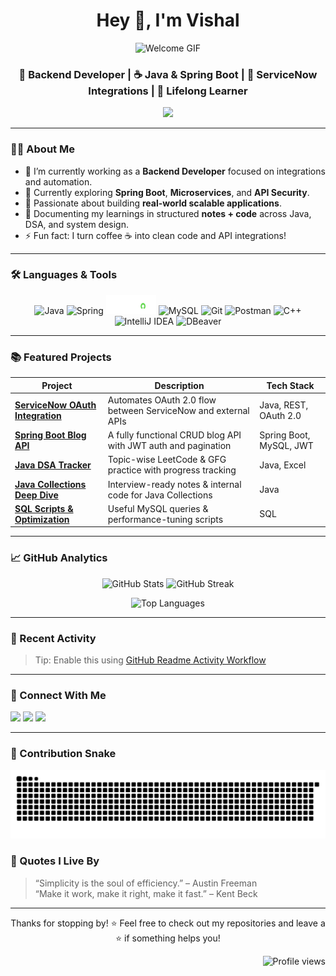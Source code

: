 <!-- Advanced GitHub README by ChatGPT -->

<h1 align="center">Hey 👋, I'm Vishal</h1>
<p align="center">
  <img src="https://media.giphy.com/media/l0MYt5jPR6QX5pnqM/giphy.gif" width="150" alt="Welcome GIF" />
</p>
<h3 align="center">🚀 Backend Developer | ☕ Java & Spring Boot | 🔗 ServiceNow Integrations | 📘 Lifelong Learner</h3>

<p align="center">
  <img src="https://readme-typing-svg.demolab.com/?lines=Java%20Developer%20with%20a%20Passion%20for%20Clean%20Code;Spring%20Boot%20%7C%20ServiceNow%20%7C%20REST%20APIs;Learning%20Every%20Day...&center=true&width=500&height=45">
</p>

---

### 🧑‍💻 About Me
- 🔭 I’m currently working as a **Backend Developer** focused on integrations and automation.
- 🌱 Currently exploring **Spring Boot**, **Microservices**, and **API Security**.
- 🧠 Passionate about building **real-world scalable applications**.
- 📘 Documenting my learnings in structured **notes + code** across Java, DSA, and system design.
- ⚡ Fun fact: I turn coffee ☕ into clean code and API integrations!

---

### 🛠️ Languages & Tools

<p align="center">
  <img src="https://cdn.jsdelivr.net/gh/devicons/devicon/icons/java/java-original-wordmark.svg" width="40" height="40" alt="Java" />
  <img src="https://cdn.jsdelivr.net/gh/devicons/devicon/icons/spring/spring-original.svg" width="40" height="40" alt="Spring" />
  <img src="https://github.com/vishal-rankhamb/vishal-rankhamb/blob/main/sn-logo-white.webp" width="80" height="30" alt="ServiceNow" />
  <img src="https://cdn.jsdelivr.net/gh/devicons/devicon/icons/mysql/mysql-original-wordmark.svg" width="40" height="40" alt="MySQL" />
  <img src="https://cdn.jsdelivr.net/gh/devicons/devicon/icons/git/git-original.svg" width="40" height="40" alt="Git" />
  <img src="https://cdn.jsdelivr.net/gh/devicons/devicon/icons/postman/postman-original.svg" width="40" height="40" alt="Postman" />
  <img src="https://cdn.jsdelivr.net/gh/devicons/devicon/icons/cplusplus/cplusplus-original.svg" width="40" height="40" alt="C++" />
  <img src="https://cdn.jsdelivr.net/gh/devicons/devicon/icons/intellij/intellij-original.svg" width="40" height="40" alt="IntelliJ IDEA" />
  <img src="https://cdn.jsdelivr.net/gh/devicons/devicon/icons/dbeaver/dbeaver-original.svg" width="40" height="40" alt="DBeaver" />
</p>


---

### 📚 Featured Projects

| Project | Description | Tech Stack |
|--------|-------------|------------|
| [**ServiceNow OAuth Integration**](https://github.com/vishal-rankhamb/servicenow-oauth-integration) | Automates OAuth 2.0 flow between ServiceNow and external APIs | Java, REST, OAuth 2.0 |
| [**Spring Boot Blog API**](https://github.com/vishal-rankhamb/springboot-blog-api) | A fully functional CRUD blog API with JWT auth and pagination | Spring Boot, MySQL, JWT |
| [**Java DSA Tracker**](https://github.com/vishal-rankhamb/java-dsa-practice) | Topic-wise LeetCode & GFG practice with progress tracking | Java, Excel |
| [**Java Collections Deep Dive**](https://github.com/vishal-rankhamb/java-collections-deep-dive) | Interview-ready notes & internal code for Java Collections | Java |
| [**SQL Scripts & Optimization**](https://github.com/vishal-rankhamb/sql-snippets) | Useful MySQL queries & performance-tuning scripts | SQL |

---

### 📈 GitHub Analytics

<p align="center">
  <img src="https://github-readme-stats.vercel.app/api?username=vishal-rankhamb&show_icons=true&theme=radical" alt="GitHub Stats" width="45%">
  <img src="https://github-readme-streak-stats.herokuapp.com/?user=vishal-rankhamb&theme=radical" alt="GitHub Streak" width="45%">
</p>

<p align="center">
  <img src="https://github-readme-stats.vercel.app/api/top-langs/?username=vishal-rankhamb&layout=compact&theme=radical" alt="Top Languages" width="40%">
</p>

---

### 📅 Recent Activity

<!--START_SECTION:activity-->
<!--END_SECTION:activity-->

> Tip: Enable this using [GitHub Readme Activity Workflow](https://github.com/Readme-Workflows/recent-activity)

---

### 🔗 Connect With Me

<p align="left">
  <a href="mailto:vrankhamb9@gmail.com"><img src="https://img.shields.io/badge/Email-D14836?style=for-the-badge&logo=gmail&logoColor=white"/></a>
  <a href="https://www.linkedin.com/in/vishalrankhamb"><img src="https://img.shields.io/badge/LinkedIn-blue?style=for-the-badge&logo=linkedin&logoColor=white"/></a>
  <a href="https://github.com/vishal-rankhamb"><img src="https://img.shields.io/badge/GitHub-100000?style=for-the-badge&logo=github&logoColor=white"/></a>
</p>

---

### 🐍 Contribution Snake

<img src="https://raw.githubusercontent.com/vishal-rankhamb/vishal-rankhamb/output/github-contribution-grid-snake.svg" alt="Snake animation" />


### 🧠 Quotes I Live By
> “Simplicity is the soul of efficiency.” – Austin Freeman  
> “Make it work, make it right, make it fast.” – Kent Beck

---

<p align="center">Thanks for stopping by! ⭐ Feel free to check out my repositories and leave a ⭐ if something helps you!</p>
<div align="right">
  <img src="https://komarev.com/ghpvc/?username=vishal-rankhamb&color=blueviolet&style=flat-square" alt="Profile views" />
</div>
